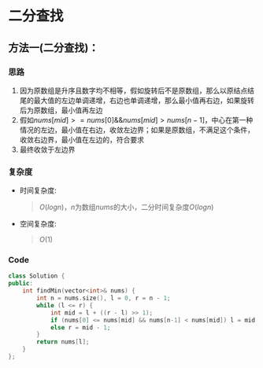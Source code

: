 # 二分查找
## 方法一(二分查找)：
### 思路
1. 因为原数组是升序且数字均不相等，假如旋转后不是原数组，那么以原结点结尾的最大值的左边单调递增，右边也单调递增，那么最小值再右边，如果旋转后为原数组，最小值再左边
2. 假如$nums[mid]>=nums[0]\&\&nums[mid]>nums[n-1]$，中心在第一种情况的左边，最小值在右边，收敛左边界；如果是原数组，不满足这个条件，收敛右边界，最小值在左边的，符合要求
3. 最终收敛于左边界
### 复杂度
- 时间复杂度:
  > $O(logn)$，$n$为数组$nums$的大小，二分时间复杂度$O(logn)$
- 空间复杂度:
  > $O(1)$

### Code
```C++ []
class Solution {
public:
    int findMin(vector<int>& nums) {
        int n = nums.size(), l = 0, r = n - 1;
        while (l <= r) {
            int mid = l + ((r - l) >> 1);
            if (nums[0] <= nums[mid] && nums[n-1] < nums[mid]) l = mid + 1;
            else r = mid - 1;
        }
        return nums[l];
    }
};
```